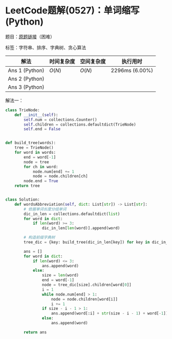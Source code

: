 # LeetCode题解(0527)：单词缩写(Python)

题目：[原题链接](https://leetcode-cn.com/problems/word-abbreviation/)（困难）

标签：字符串、排序、字典树、贪心算法

| 解法           | 时间复杂度 | 空间复杂度 | 执行用时       |
| -------------- | ---------- | ---------- | -------------- |
| Ans 1 (Python) | $O(N)$     | $O(N)$     | 2296ms (6.00%) |
| Ans 2 (Python) |            |            |                |
| Ans 3 (Python) |            |            |                |

解法一：

```python
class TrieNode:
    def __init__(self):
        self.num = collections.Counter()
        self.children = collections.defaultdict(TrieNode)
        self.end = False


def build_tree(words):
    tree = TrieNode()
    for word in words:
        end = word[-1]
        node = tree
        for ch in word:
            node.num[end] += 1
            node = node.children[ch]
        node.end = True
    return tree


class Solution:
    def wordsAbbreviation(self, dict: List[str]) -> List[str]:
        # 依据单词长度分组单词
        dic_in_len = collections.defaultdict(list)
        for word in dict:
            if len(word) >= 3:
                dic_in_len[len(word)].append(word)

        # 构造前缀字典树
        tree_dic = {key: build_tree(dic_in_len[key]) for key in dic_in_len.keys()}

        ans = []
        for word in dict:
            if len(word) <= 3:
                ans.append(word)
            else:
                size = len(word)
                end = word[-1]
                node = tree_dic[size].children[word[0]]
                i = 1
                while node.num[end] > 1:
                    node = node.children[word[i]]
                    i += 1
                if size - i - 1 > 1:
                    ans.append(word[:i] + str(size - i - 1) + word[-1])
                else:
                    ans.append(word)

        return ans
```